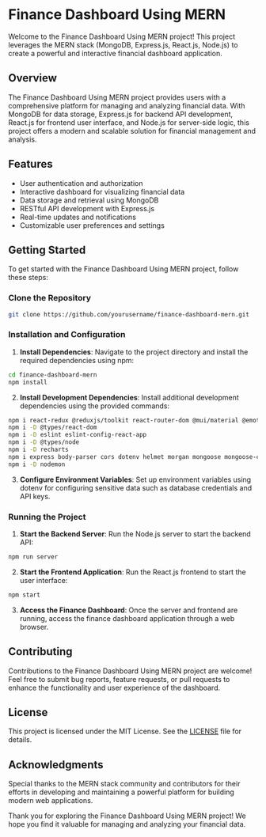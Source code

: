 # Finance Dashboard Using MERN

Welcome to the Finance Dashboard Using MERN project! This project leverages the MERN stack (MongoDB, Express.js, React.js, Node.js) to create a powerful and interactive financial dashboard application.

## Overview

The Finance Dashboard Using MERN project provides users with a comprehensive platform for managing and analyzing financial data. With MongoDB for data storage, Express.js for backend API development, React.js for frontend user interface, and Node.js for server-side logic, this project offers a modern and scalable solution for financial management and analysis.

## Features

- User authentication and authorization
- Interactive dashboard for visualizing financial data
- Data storage and retrieval using MongoDB
- RESTful API development with Express.js
- Real-time updates and notifications
- Customizable user preferences and settings

## Getting Started

To get started with the Finance Dashboard Using MERN project, follow these steps:

### Clone the Repository

```bash
git clone https://github.com/yourusername/finance-dashboard-mern.git
```

### Installation and Configuration

1. **Install Dependencies**: Navigate to the project directory and install the required dependencies using npm:

```bash
cd finance-dashboard-mern
npm install
```

2. **Install Development Dependencies**: Install additional development dependencies using the provided commands:

```bash
npm i react-redux @reduxjs/toolkit react-router-dom @mui/material @emotion/react @emotion/styled @mui/icons-material
npm i -D @types/react-dom
npm i -D eslint eslint-config-react-app
npm i -D @types/node
npm i -D recharts
npm i express body-parser cors dotenv helmet morgan mongoose mongoose-currency
npm i -D nodemon
```

3. **Configure Environment Variables**: Set up environment variables using dotenv for configuring sensitive data such as database credentials and API keys.

### Running the Project

1. **Start the Backend Server**: Run the Node.js server to start the backend API:

```bash
npm run server
```

2. **Start the Frontend Application**: Run the React.js frontend to start the user interface:

```bash
npm start
```

3. **Access the Finance Dashboard**: Once the server and frontend are running, access the finance dashboard application through a web browser.

## Contributing

Contributions to the Finance Dashboard Using MERN project are welcome! Feel free to submit bug reports, feature requests, or pull requests to enhance the functionality and user experience of the dashboard.

## License

This project is licensed under the MIT License. See the [LICENSE](LICENSE) file for details.

## Acknowledgments

Special thanks to the MERN stack community and contributors for their efforts in developing and maintaining a powerful platform for building modern web applications.

Thank you for exploring the Finance Dashboard Using MERN project! We hope you find it valuable for managing and analyzing your financial data.
